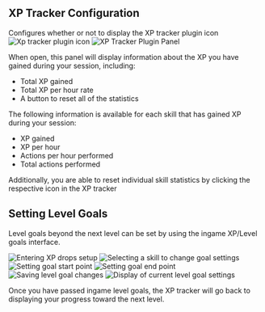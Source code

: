## XP Tracker Configuration
Configures whether or not to display the XP tracker plugin icon
![Xp tracker plugin icon](https://i.imgur.com/3zRnau2.png)
![XP Tracker Plugin Panel](https://i.imgur.com/pbTzb7N.png)

When open, this panel will display information about the XP you have gained during your session, including:
* Total XP gained
* Total XP per hour rate
* A button to reset all of the statistics

The following information is available for each skill that has gained XP during your session:
* XP gained
* XP per hour
* Actions per hour performed
* Total actions performed

Additionally, you are able to reset individual skill statistics by clicking the respective icon in the XP tracker

## Setting Level Goals

Level goals beyond the next level can be set by using the ingame XP/Level goals interface.

![Entering XP drops setup](https://user-images.githubusercontent.com/6570433/43665957-f37b9b8e-973f-11e8-9461-0fc592eb60a2.png)
![Selecting a skill to change goal settings](https://user-images.githubusercontent.com/6570433/43665958-f4f21902-973f-11e8-8158-e4d4b1106f5f.png)
![Setting goal start point](https://user-images.githubusercontent.com/6570433/43665960-f635087e-973f-11e8-9c24-d474b36c8253.png)
![Setting goal end point](https://user-images.githubusercontent.com/6570433/43665962-f78822c4-973f-11e8-8588-faa36c5d2201.png)
![Saving level goal changes](https://user-images.githubusercontent.com/6570433/43665980-f8c7bfb4-973f-11e8-8fb2-94c48833b80b.png)
![Display of current level goal settings](https://user-images.githubusercontent.com/6570433/43665987-f9e26f66-973f-11e8-819d-3cd6df5ab52f.png)

Once you have passed ingame level goals, the XP tracker will go back to displaying your progress toward the next level.